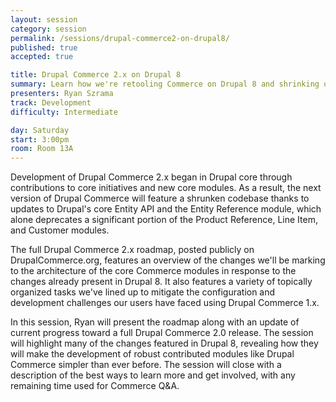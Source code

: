 ```yaml
---
layout: session
category: session
permalink: /sessions/drupal-commerce2-on-drupal8/
published: true
accepted: true

title: Drupal Commerce 2.x on Drupal 8
summary: Learn how we're retooling Commerce on Drupal 8 and shrinking our codebase thanks to new features in Drupal core.
presenters: Ryan Szrama
track: Development
difficulty: Intermediate

day: Saturday
start: 3:00pm
room: Room 13A
---
```


Development of Drupal Commerce 2.x began in Drupal core through contributions to core initiatives and new core modules. As a result, the next version of Drupal Commerce will feature a shrunken codebase thanks to updates to Drupal's core Entity API and the Entity Reference module, which alone deprecates a significant portion of the Product Reference, Line Item, and Customer modules.

The full Drupal Commerce 2.x roadmap, posted publicly on DrupalCommerce.org, features an overview of the changes we'll be marking to the architecture of the core Commerce modules in response to the changes already present in Drupal 8. It also features a variety of topically organized tasks we've lined up to mitigate the configuration and development challenges our users have faced using Drupal Commerce 1.x.

In this session, Ryan will present the roadmap along with an update of current progress toward a full Drupal Commerce 2.0 release. The session will highlight many of the changes featured in Drupal 8, revealing how they will make the development of robust contributed modules like Drupal Commerce simpler than ever before. The session will close with a description of the best ways to learn more and get involved, with any remaining time used for Commerce Q&A.
